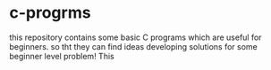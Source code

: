 # c-progrms
this repository contains some basic C programs which are useful for beginners.
so tht they can find ideas developing solutions for some beginner level problem! 
This 
